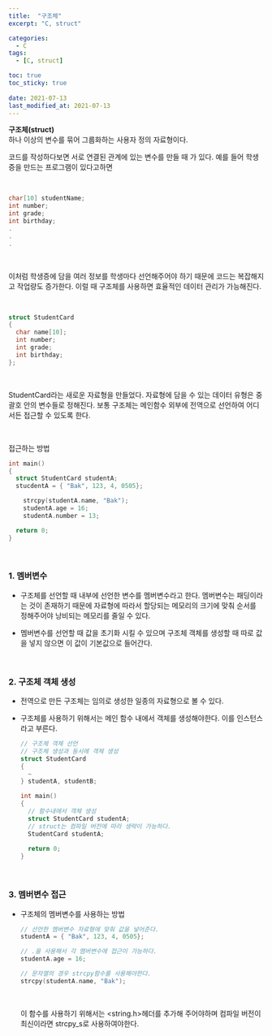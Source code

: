 ```yaml
---
title:  "구조체"
excerpt: "C, struct"

categories:
  - C
tags:
  - [C, struct]

toc: true
toc_sticky: true
 
date: 2021-07-13
last_modified_at: 2021-07-13
---  
```


**구조체(struct)**  <br/>
하나 이상의 변수를 묶어 그룹화하는 사용자 정의 자료형이다.  

코드를 작성하다보면 서로 연결된 관계에 있는 변수를 만들 때 가 있다. 예를 들어 학생증을 만드는 프로그램이 있다고하면

<br/>

```c
char[10] studentName;
int number;
int grade;
int birthday;
.
.
.
```  

<br/>

이처럼 학생증에 담을 여러 정보를 학생마다 선언해주어야 하기 때문에 코드는 복잡해지고 작업량도 증가한다. 이럴 때 구조체를 사용하면 효율적인 데이터 관리가 가능해진다.

<br/>

```c
struct StudentCard
{
  char name[10];
  int number;
  int grade;
  int birthday;
};
```

<br/>

StudentCard라는 새로운 자료형을 만들었다. 자료형에 담을 수 있는 데이터 유형은 중괄호 안의 변수들로 정해진다. 보통 구조체는 메인함수 외부에 전역으로 선언하여 어디서든 접근할 수 있도록 한다.  

<br/>

접근하는 방법  

```c
int main()
{
  struct StudentCard studentA;
  stucdentA = { "Bak", 123, 4, 0505};

	strcpy(studentA.name, "Bak");
	studentA.age = 16;
	studentA.number = 13;

  return 0;
}
```

<br/>

### 1. 멤버변수
  * 구조체를 선언할 때 내부에 선언한 변수를 멤버변수라고 한다. 멤버변수는 패딩이라는 것이 존재하기 때문에 자료형에 따라서 할당되는 메모리의 크기에 맞춰 순서를 정해주어야 낭비되는 메모리를 줄일 수 있다.  

  * 멤버변수를 선언할 때 값을 초기화 시킬 수 있으며 구조체 객체를 생성할 때 따로 값을 넣지 않으면 이 값이 기본값으로 들어간다.  

  <br/>

### 2. 구조체 객체 생성
  * 전역으로 만든 구조체는 임의로 생성한 일종의 자료형으로 볼 수 있다. 
  * 구조체를 사용하기 위해서는 메인 함수 내에서 객체를 생성해야한다. 이를 인스턴스라고 부른다.

  

    ```c
    // 구조체 객체 선언
    // 구조체 생성과 동시에 객체 생성
    struct StudentCard
    {
      ~
    } studentA, studentB;
    
    int main()
    {
      // 함수내에서 객체 생성  
      struct StudentCard studentA;  
      // struct는 컴파일 버전에 따라 생략이 가능하다. 
      StudentCard studentA;  
      
      return 0;
    }

    ```  

  <br/>

### 3. 멤버변수 접근
  * 구조체의 멤버변수를 사용하는 방법  

    ```c
    // 선언한 멤버변수 자료형에 맞춰 값을 넣어준다.
    studentA = { "Bak", 123, 4, 0505};  

    // .을 사용해서 각 멤버변수에 접근이 가능하다.
    studentA.age = 16;  

    // 문자열의 경우 strcpy함수를 사용해야한다.
    strcpy(studentA.name, "Bak");  
    ```  
    <br/>

    이 함수를 사용하기 위해서는 <string.h>헤더를 추가해 주어야하며 컴파일 버전이 최신이라면 strcpy_s로 사용하여야한다.